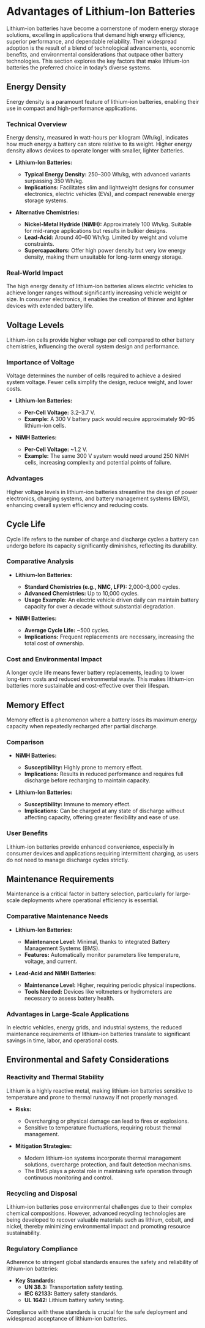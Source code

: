 # Advantages of Lithium-Ion Batteries

Lithium-ion batteries have become a cornerstone of modern energy storage solutions, excelling in applications that demand high energy efficiency, superior performance, and dependable reliability. Their widespread adoption is the result of a blend of technological advancements, economic benefits, and environmental considerations that outpace other battery technologies. This section explores the key factors that make lithium-ion batteries the preferred choice in today’s diverse systems.

## Energy Density

Energy density is a paramount feature of lithium-ion batteries, enabling their use in compact and high-performance applications.

### Technical Overview

Energy density, measured in watt-hours per kilogram (Wh/kg), indicates how much energy a battery can store relative to its weight. Higher energy density allows devices to operate longer with smaller, lighter batteries.

- **Lithium-Ion Batteries:**
  - **Typical Energy Density:** 250–300 Wh/kg, with advanced variants surpassing 350 Wh/kg.
  - **Implications:** Facilitates slim and lightweight designs for consumer electronics, electric vehicles (EVs), and compact renewable energy storage systems.

- **Alternative Chemistries:**
  - **Nickel-Metal Hydride (NiMH):** Approximately 100 Wh/kg. Suitable for mid-range applications but results in bulkier designs.
  - **Lead-Acid:** Around 40–60 Wh/kg. Limited by weight and volume constraints.
  - **Supercapacitors:** Offer high power density but very low energy density, making them unsuitable for long-term energy storage.

### Real-World Impact

The high energy density of lithium-ion batteries allows electric vehicles to achieve longer ranges without significantly increasing vehicle weight or size. In consumer electronics, it enables the creation of thinner and lighter devices with extended battery life.

## Voltage Levels

Lithium-ion cells provide higher voltage per cell compared to other battery chemistries, influencing the overall system design and performance.

### Importance of Voltage

Voltage determines the number of cells required to achieve a desired system voltage. Fewer cells simplify the design, reduce weight, and lower costs.

- **Lithium-Ion Batteries:**
  - **Per-Cell Voltage:** 3.2–3.7 V.
  - **Example:** A 300 V battery pack would require approximately 90–95 lithium-ion cells.

- **NiMH Batteries:**
  - **Per-Cell Voltage:** ~1.2 V.
  - **Example:** The same 300 V system would need around 250 NiMH cells, increasing complexity and potential points of failure.

### Advantages

Higher voltage levels in lithium-ion batteries streamline the design of power electronics, charging systems, and battery management systems (BMS), enhancing overall system efficiency and reducing costs.

## Cycle Life

Cycle life refers to the number of charge and discharge cycles a battery can undergo before its capacity significantly diminishes, reflecting its durability.

### Comparative Analysis

- **Lithium-Ion Batteries:**
  - **Standard Chemistries (e.g., NMC, LFP):** 2,000–3,000 cycles.
  - **Advanced Chemistries:** Up to 10,000 cycles.
  - **Usage Example:** An electric vehicle driven daily can maintain battery capacity for over a decade without substantial degradation.

- **NiMH Batteries:**
  - **Average Cycle Life:** ~500 cycles.
  - **Implications:** Frequent replacements are necessary, increasing the total cost of ownership.

### Cost and Environmental Impact

A longer cycle life means fewer battery replacements, leading to lower long-term costs and reduced environmental waste. This makes lithium-ion batteries more sustainable and cost-effective over their lifespan.

## Memory Effect

Memory effect is a phenomenon where a battery loses its maximum energy capacity when repeatedly recharged after partial discharge.

### Comparison

- **NiMH Batteries:**
  - **Susceptibility:** Highly prone to memory effect.
  - **Implications:** Results in reduced performance and requires full discharge before recharging to maintain capacity.

- **Lithium-Ion Batteries:**
  - **Susceptibility:** Immune to memory effect.
  - **Implications:** Can be charged at any state of discharge without affecting capacity, offering greater flexibility and ease of use.

### User Benefits

Lithium-ion batteries provide enhanced convenience, especially in consumer devices and applications requiring intermittent charging, as users do not need to manage discharge cycles strictly.

## Maintenance Requirements

Maintenance is a critical factor in battery selection, particularly for large-scale deployments where operational efficiency is essential.

### Comparative Maintenance Needs

- **Lithium-Ion Batteries:**
  - **Maintenance Level:** Minimal, thanks to integrated Battery Management Systems (BMS).
  - **Features:** Automatically monitor parameters like temperature, voltage, and current.

- **Lead-Acid and NiMH Batteries:**
  - **Maintenance Level:** Higher, requiring periodic physical inspections.
  - **Tools Needed:** Devices like voltmeters or hydrometers are necessary to assess battery health.

### Advantages in Large-Scale Applications

In electric vehicles, energy grids, and industrial systems, the reduced maintenance requirements of lithium-ion batteries translate to significant savings in time, labor, and operational costs.

## Environmental and Safety Considerations

### Reactivity and Thermal Stability

Lithium is a highly reactive metal, making lithium-ion batteries sensitive to temperature and prone to thermal runaway if not properly managed.

- **Risks:**
  - Overcharging or physical damage can lead to fires or explosions.
  - Sensitive to temperature fluctuations, requiring robust thermal management.

- **Mitigation Strategies:**
  - Modern lithium-ion systems incorporate thermal management solutions, overcharge protection, and fault detection mechanisms.
  - The BMS plays a pivotal role in maintaining safe operation through continuous monitoring and control.

### Recycling and Disposal

Lithium-ion batteries pose environmental challenges due to their complex chemical compositions. However, advanced recycling technologies are being developed to recover valuable materials such as lithium, cobalt, and nickel, thereby minimizing environmental impact and promoting resource sustainability.

### Regulatory Compliance

Adherence to stringent global standards ensures the safety and reliability of lithium-ion batteries:

- **Key Standards:**
  - **UN 38.3:** Transportation safety testing.
  - **IEC 62133:** Battery safety standards.
  - **UL 1642:** Lithium battery safety testing.

Compliance with these standards is crucial for the safe deployment and widespread acceptance of lithium-ion batteries.
